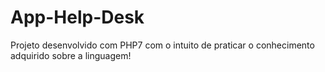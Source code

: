 # App-Help-Desk
Projeto desenvolvido com PHP7 com o intuito de praticar o conhecimento adquirido sobre a linguagem!
